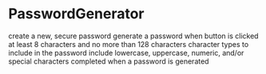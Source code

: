 # PasswordGenerator
create a new, secure password
generate a password when button is clicked
at least 8 characters and no more than 128 characters
character types to include in the password
include lowercase, uppercase, numeric, and/or special characters
completed when a password is generated 

